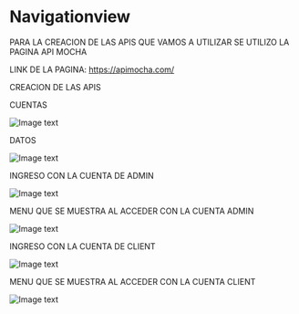# Navigationview

PARA LA CREACION DE LAS APIS QUE VAMOS A UTILIZAR SE UTILIZO LA PAGINA API MOCHA 

LINK DE LA PAGINA: https://apimocha.com/

CREACION DE LAS APIS

CUENTAS

![Image text](https://github.com/SebasPBR18/NavigationView/blob/master/CREACION_CUENTAS.png)
  
DATOS

![Image text](https://github.com/SebasPBR18/NavigationView/blob/master/CREACION_DATOS.png)

INGRESO CON LA CUENTA DE ADMIN

![Image text](https://github.com/SebasPBR18/NavigationView/blob/master/LOGIN_ADMIN.png)

MENU QUE SE MUESTRA AL ACCEDER CON LA CUENTA ADMIN

![Image text](https://github.com/SebasPBR18/NavigationView/blob/master/ADMIN_MENU.png)

INGRESO CON LA CUENTA DE CLIENT

![Image text](https://github.com/SebasPBR18/NavigationView/blob/master/LOGIN_CLIENT.png)

MENU QUE SE MUESTRA AL ACCEDER CON LA CUENTA CLIENT

![Image text](https://github.com/SebasPBR18/NavigationView/blob/master/CLIENT_MENU.png)
